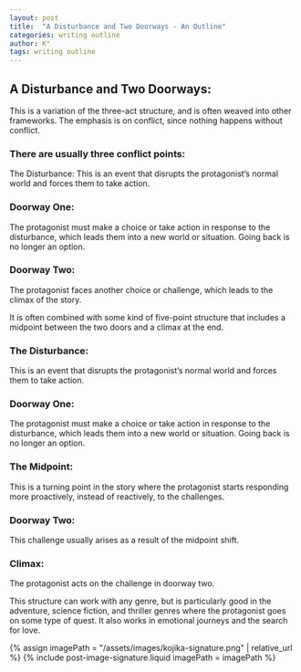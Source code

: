 ```yaml
---
layout: post
title:  "A Disturbance and Two Doorways - An Outline"
categories: writing outline
author: K°
tags: writing outline
---
```


## A Disturbance and Two Doorways: 
This is a variation of the three-act structure, and is often weaved into other frameworks. The emphasis is on conflict, since nothing happens without conflict.

### There are usually three conflict points:
The Disturbance: This is an event that disrupts the protagonist’s normal world and forces them to take action.

### Doorway One:
The protagonist must make a choice or take action in response to the disturbance, which leads them into a new world or situation. Going back is no longer an option.

### Doorway Two:
The protagonist faces another choice or challenge, which leads to the climax of the story.

It is often combined with some kind of five-point structure that includes a midpoint between the two doors and a climax at the end.

### The Disturbance: 
This is an event that disrupts the protagonist’s normal world and forces them to take action.

### Doorway One: 
The protagonist must make a choice or take action in response to the disturbance, which leads them into a new world or situation. Going back is no longer an option.

### The Midpoint: 
This is a turning point in the story where the protagonist starts responding more proactively, instead of reactively, to the challenges.

### Doorway Two: 
This challenge usually arises as a result of the midpoint shift.

### Climax: 
The protagonist acts on the challenge in doorway two.

This structure can work with any genre, but is particularly good in the adventure, science fiction, and thriller genres where the protagonist goes on some type of quest. It also works in emotional journeys and the search for love.

<!-- signature -->
{% assign imagePath = "/assets/images/kojika-signature.png" | relative_url %}
{% include post-image-signature.liquid imagePath = imagePath %}